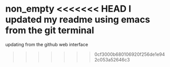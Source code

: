 non_empty
<<<<<<< HEAD
I updated my readme using emacs from the git terminal
=======
updating from the github web interface
>>>>>>> 0cf3000b680106920f256de1e942c053a52646c3
